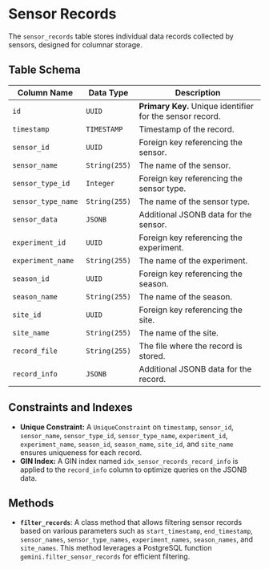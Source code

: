 # Sensor Records

The `sensor_records` table stores individual data records collected by sensors, designed for columnar storage.

## Table Schema

| Column Name       | Data Type   | Description                                                                                      |
| ----------------- | ----------- | ------------------------------------------------------------------------------------------------ |
| `id`              | `UUID`      | **Primary Key.** Unique identifier for the sensor record.                                        |
| `timestamp`       | `TIMESTAMP` | Timestamp of the record.                                                                         |
| `sensor_id`       | `UUID`      | Foreign key referencing the sensor.                                                              |
| `sensor_name`     | `String(255)` | The name of the sensor.                                                                          |
| `sensor_type_id`  | `Integer`   | Foreign key referencing the sensor type.                                                         |
| `sensor_type_name`| `String(255)` | The name of the sensor type.                                                                     |
| `sensor_data`     | `JSONB`     | Additional JSONB data for the sensor.                                                            |
| `experiment_id`   | `UUID`      | Foreign key referencing the experiment.                                                          |
| `experiment_name` | `String(255)` | The name of the experiment.                                                                      |
| `season_id`       | `UUID`      | Foreign key referencing the season.                                                              |
| `season_name`     | `String(255)` | The name of the season.                                                                          |
| `site_id`         | `UUID`      | Foreign key referencing the site.                                                                |
| `site_name`       | `String(255)` | The name of the site.                                                                            |
| `record_file`     | `String(255)` | The file where the record is stored.                                                             |
| `record_info`     | `JSONB`     | Additional JSONB data for the record.                                                            |

## Constraints and Indexes

- **Unique Constraint:** A `UniqueConstraint` on `timestamp`, `sensor_id`, `sensor_name`, `sensor_type_id`, `sensor_type_name`, `experiment_id`, `experiment_name`, `season_id`, `season_name`, `site_id`, and `site_name` ensures uniqueness for each record.
- **GIN Index:** A GIN index named `idx_sensor_records_record_info` is applied to the `record_info` column to optimize queries on the JSONB data.

## Methods

- **`filter_records`**: A class method that allows filtering sensor records based on various parameters such as `start_timestamp`, `end_timestamp`, `sensor_names`, `sensor_type_names`, `experiment_names`, `season_names`, and `site_names`. This method leverages a PostgreSQL function `gemini.filter_sensor_records` for efficient filtering.
